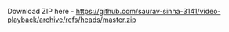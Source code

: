 Download ZIP here - https://github.com/saurav-sinha-3141/video-playback/archive/refs/heads/master.zip
